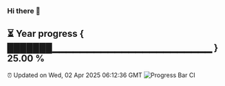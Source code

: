 ### Hi there 👋
⏳ Year progress { ███████▁▁▁▁▁▁▁▁▁▁▁▁▁▁▁▁▁▁▁▁▁▁▁ } 25.00 %
---
⏰ Updated on Wed, 02 Apr 2025 06:12:36 GMT
![Progress Bar CI](https://github.com/Moyi321/Moyi321/workflows/Progress%20Bar%20CI/badge.svg)
